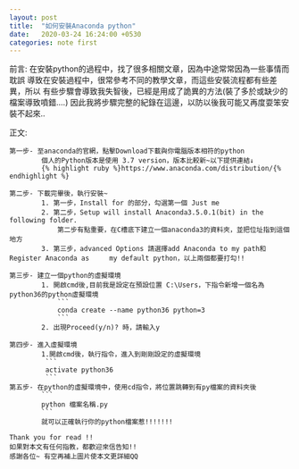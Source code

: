 ```yaml
---
layout: post
title:  "如何安裝Anaconda python"
date:   2020-03-24 16:24:00 +0530
categories: note first
---
```


前言:
	在安裝python的過程中，找了很多相關文章，因為中途常常因為一些事情而耽誤
	導致在安裝過程中，很常參考不同的教學文章，而這些安裝流程都有些差異，所以
	有些步驟會導致我失智後，已經是用成了詭異的方法(裝了多於或缺少的檔案導致噴錯....)
	因此我將步驟完整的紀錄在這邊，以防以後我可能又再度耍笨安裝不起來..
	

正文:

	第一步- 至anaconda的官網，點擊Download下載與你電腦版本相符的python
			個人的Python版本是使用 3.7 version，版本比較新~以下提供連結↓
			{% highlight ruby %}https://www.anaconda.com/distribution/{% endhighlight %}
	
	第二步- 下載完畢後，執行安裝~
			1. 第一步，Install for 的部分，勾選第一個 Just me
			2. 第二步，Setup will install Anaconda3.5.0.1(bit) in the following folder. 
				第二步有點重要，在C槽底下建立一個anaconda3的資料夾，並把位址指到這個地方
			3. 第三步，advanced Options 請選擇add Anaconda to my path和Register Anaconda as 	my default python，以上兩個都要打勾!!
	
	第三步- 建立一個python的虛擬環境
			1. 開啟cmd後,目前我是設定在預設位置 C:\Users，下指令新增一個名為python36的python虛擬環境
				```
				conda create --name python36 python=3
				```
			2. 出現Proceed(y/n)? 時，請輸入y
	
	第四步- 進入虛擬環境
			1.開啟cmd後，執行指令，進入到剛剛設定的虛擬環境
			 ```
			 activate python36
			 ```
	第五步- 在python的虛擬環境中，使用cd指令，將位置跳轉到有py檔案的資料夾後
			```
			python 檔案名稱.py
			```
			就可以正確執行你的python檔案惹!!!!!!!
			

```
Thank you for read !!
如果對本文有任何指教，都歡迎來信告知!!
感謝各位~ 有空再補上圖片使本文更詳細QQ
```

